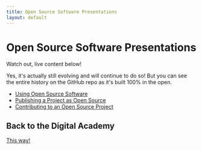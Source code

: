 ```yaml
---
title: Open Source Software Presentations
layout: default
---
```

# Open Source Software Presentations

Watch out, live content below! 

Yes, it's actually still evolving and will continue to do so!
But you can see the entire history on the GitHub repo as it's built 100% in the open.

* [Using Open Source Software](using/index.html)
* [Publishing a Project as Open Source](publishing/index.html)
* [Contributing to an Open Source Project](contributions/index.html)

## Back to the Digital Academy

[This way!](https://github.com/CSPS-EFPC-DAAN/DevOps)